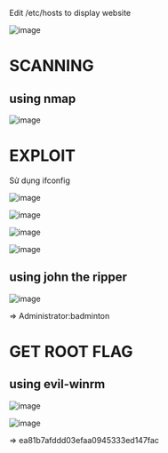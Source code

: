 Edit /etc/hosts to display website

![image](https://github.com/user-attachments/assets/b6cc417c-77f1-4816-acce-7acd80918b34)

# SCANNING
## using nmap
![image](https://github.com/user-attachments/assets/012bd240-4c25-4a9b-ade1-69bd80a11565)

# EXPLOIT
Sử dụng ifconfig

![image](https://github.com/user-attachments/assets/fe3d6454-69b3-4406-aaab-d54289bd5db3)

![image](https://github.com/user-attachments/assets/adbb0a50-4352-4cc4-84c0-eaeae88cea5b)

![image](https://github.com/user-attachments/assets/10f00bd4-1e84-4cea-b192-700294e7b95c)

![image](https://github.com/user-attachments/assets/001fc582-74af-4672-913b-dc7114872e1f)

## using john the ripper
![image](https://github.com/user-attachments/assets/f09ad787-4d1f-429d-ab99-c76601c208a4)

=> Administrator:badminton

# GET ROOT FLAG
## using evil-winrm
![image](https://github.com/user-attachments/assets/ebbcebe6-d566-4b47-88ab-f90d80339de3)

![image](https://github.com/user-attachments/assets/062cfafa-c798-4fd2-ad11-a20bab8e3e33)

=> ea81b7afddd03efaa0945333ed147fac
